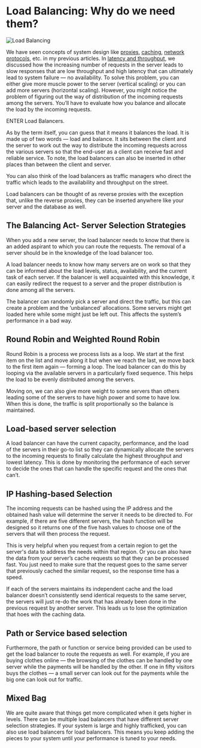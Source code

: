 # Load Balancing: Why do we need them?

![Load Balancing](https://miro.medium.com/max/720/1*oIL6DdarITKsX98k-6lwWg.jpeg)

We have seen concepts of system design like [proxies](https://github.com/aygarp-modsiw/system-design-concepts-hacktoberfest2022/tree/master/Proxies), [caching](https://github.com/aygarp-modsiw/system-design-concepts-hacktoberfest2022/tree/master/Caching), [network protocols](https://github.com/aygarp-modsiw/system-design-concepts-hacktoberfest2022/tree/master/Network-Protocols), etc. in my previous articles. In [latency and throughput](https://github.com/aygarp-modsiw/system-design-concepts-hacktoberfest2022/tree/master/Latency-and-throughput), we discussed how the increasing number of requests in the server leads to slow responses that are low throughput and high latency that can ultimately lead to system failure — no availability. To solve this problem, you can either give more muscle power to the server (vertical scaling) or you can add more servers (horizontal scaling). However, you might notice the problem of figuring out the way of distribution of the incoming requests among the servers. You’ll have to evaluate how you balance and allocate the load by the incoming requests.

ENTER Load Balancers.

As by the term itself, you can guess that it means it balances the load. It is made up of two words — load and balance. It sits between the client and the server to work out the way to distribute the incoming requests across the various servers so that the end-user as a client can receive fast and reliable service. To note, the load balancers can also be inserted in other places than between the client and server.

You can also think of the load balancers as traffic managers who direct the traffic which leads to the availability and throughput on the street.

Load balancers can be thought of as reverse proxies with the exception that, unlike the reverse proxies, they can be inserted anywhere like your server and the database as well.

## The Balancing Act- Server Selection Strategies

When you add a new server, the load balancer needs to know that there is an added aspirant to which you can route the requests. The removal of a server should be in the knowledge of the load balancer too.

A load balancer needs to know how many servers are on work so that they can be informed about the load levels, status, availability, and the current task of each server. If the balancer is well acquainted with this knowledge, it can easily redirect the request to a server and the proper distribution is done among all the servers.

The balancer can randomly pick a server and direct the traffic, but this can create a problem and the ‘unbalanced’ allocations. Some servers might get loaded here while some might just be left out. This affects the system’s performance in a bad way.

## Round Robin and Weighted Round Robin

Round Robin is a process we process lists as a loop. We start at the first item on the list and move along it but when we reach the last, we move back to the first item again — forming a loop. The load balancer can do this by looping via the available servers in a particularly fixed sequence. This helps the load to be evenly distributed among the servers.

Moving on, we can also give more weight to some servers than others leading some of the servers to have high power and some to have low. When this is done, the traffic is split proportionally so the balance is maintained.

## Load-based server selection

A load balancer can have the current capacity, performance, and the load of the servers in their go-to list so they can dynamically allocate the servers to the incoming requests to finally calculate the highest throughput and lowest latency. This is done by monitoring the performance of each server to decide the ones that can handle the specific request and the ones that can’t.

## IP Hashing-based Selection

The incoming requests can be hashed using the IP address and the obtained hash value will determine the server it needs to be directed to. For example, if there are five different servers, the hash function will be designed so it returns one of the five hash values to choose one of the servers that will then process the request.

This is very helpful when you request from a certain region to get the server's data to address the needs within that region. Or you can also have the data from your server’s cache requests so that they can be processed fast. You just need to make sure that the request goes to the same server that previously cached the similar request, so the response time has a speed.

If each of the servers maintains its independent cache and the load balancer doesn’t consistently send identical requests to the same server, the servers will just re-do the work that has already been done in the previous request by another server. This leads us to lose the optimization that hoes with the caching data.

## Path or Service based selection

Furthermore, the path or function or service being provided can be used to get the load balancer to route the requests as well. For example, if you are buying clothes online — the browsing of the clothes can be handled by one server while the payments will be handled by the other. If one in fifty visitors buys the clothes — a small server can look out for the payments while the big one can look out for traffic.

## Mixed Bag

We are quite aware that things get more complicated when it gets higher in levels. There can be multiple load balancers that have different server selection strategies. If your system is large and highly trafficked, you can also use load balancers for load balancers. This means you keep adding the pieces to your system until your performance is tuned to your needs.
